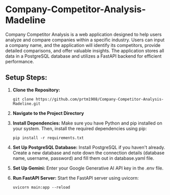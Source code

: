 # Company-Competitor-Analysis-Madeline

Company Competitor Analysis is a web application designed to help users analyze and compare companies within a specific industry. Users can input a company name, and the application will identify its competitors, provide detailed comparisons, and offer valuable insights. The application stores all data in a PostgreSQL database and utilizes a FastAPI backend for efficient performance.

## Setup Steps:

1. **Clone the Repository:**
   ```
   git clone https://github.com/prtm1908/Company-Competitor-Analysis-Madeline.git
   ```

2. **Navigate to the Project Directory**

3. **Install Dependencies:**
   Make sure you have Python and pip installed on your system. Then, install the required dependencies using pip:
   ```
   pip install -r requirements.txt
   ```

4. **Set Up PostgreSQL Database:**
   Install PostgreSQL if you haven't already. Create a new database and note down the connection details (database name, username, password) and fill them out in database.yaml file.
   
5. **Set Up Gemini:**
   Enter your Google Generative AI API key in the .env file.

6. **Run FastAPI Server:**
   Start the FastAPI server using uvicorn:
   ```
   uvicorn main:app --reload
   ```
